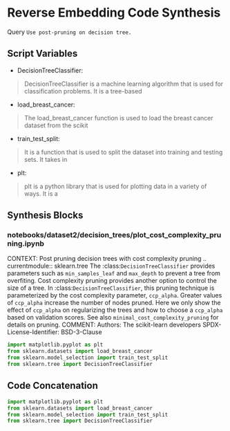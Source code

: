 # Reverse Embedding Code Synthesis
Query `Use post-pruning on decision tree.`
## Script Variables
- DecisionTreeClassifier:<br>
>DecisionTreeClassifier is a machine learning algorithm that is used for classification problems. It is a tree-based
- load_breast_cancer:<br>
>The load_breast_cancer function is used to load the breast cancer dataset from the scikit
- train_test_split:<br>
>It is a function that is used to split the dataset into training and testing sets. It takes in
- plt:<br>
>plt is a python library that is used for plotting data in a variety of ways. It is a
## Synthesis Blocks
### notebooks/dataset2/decision_trees/plot_cost_complexity_pruning.ipynb
CONTEXT:   Post pruning decision trees with cost complexity pruning  .. currentmodule:: sklearn.tree  The :class:`DecisionTreeClassifier` provides
parameters such as ``min_samples_leaf`` and ``max_depth`` to prevent a tree from overfiting. Cost complexity pruning provides another option to
control the size of a tree. In :class:`DecisionTreeClassifier`, this pruning technique is parameterized by the cost complexity parameter,
``ccp_alpha``. Greater values of ``ccp_alpha`` increase the number of nodes pruned. Here we only show the effect of ``ccp_alpha`` on regularizing the
trees and how to choose a ``ccp_alpha`` based on validation scores.  See also `minimal_cost_complexity_pruning` for details on pruning.  COMMENT:
Authors: The scikit-learn developers SPDX-License-Identifier: BSD-3-Clause
```python
import matplotlib.pyplot as plt
from sklearn.datasets import load_breast_cancer
from sklearn.model_selection import train_test_split
from sklearn.tree import DecisionTreeClassifier
```

## Code Concatenation
```python
import matplotlib.pyplot as plt
from sklearn.datasets import load_breast_cancer
from sklearn.model_selection import train_test_split
from sklearn.tree import DecisionTreeClassifier
```
